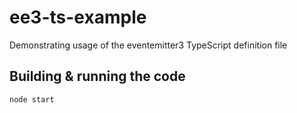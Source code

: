 # ee3-ts-example
Demonstrating usage of the eventemitter3 TypeScript definition file

## Building & running the code

`node start`
